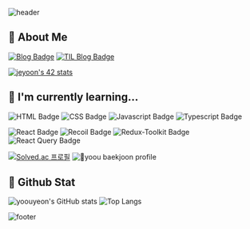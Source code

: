 ![header](https://capsule-render.vercel.app/api?type=waving&color=0:1D2B64,100:F8CDDA&height=100&section=header)

## 🐧 About Me

[![Blog Badge](https://img.shields.io/badge/-Blog-CCE0EE?style=for-the-badge&logo=githubsponsors&logoColor=gray&link=https://yoouyeon.github.io/)](https://blog.yoouyeon.dev)
[![TIL Blog Badge](https://img.shields.io/badge/til_blog-EBC7E6?style=for-the-badge&logo=githubsponsors&link=https://yoouyeon.tistory.com)](https://yoouyeon.tistory.com)

[![jeyoon's 42 stats](https://badge.mediaplus.ma/darkgray/jeyoon?1337Badge=off&UM6P=off)](https://profile.intra.42.fr/users/jeyoon)

## 🌱 I'm currently learning...

![HTML Badge](https://img.shields.io/badge/html-E34F26?style=flat-square&logo=html5&logoColor=ffffff)
![CSS Badge](https://img.shields.io/badge/css-1572B6?style=flat-square&logo=css3&logoColor=ffffff)
![Javascript Badge](https://img.shields.io/badge/javascript-F7DF1E?style=flat-square&logo=javascript&logoColor=ffffff)
![Typescript Badge](https://img.shields.io/badge/typescript-3178C6?style=flat-square&logo=typescript&logoColor=ffffff)

![React Badge](https://img.shields.io/badge/react-61DAFB?style=flat-square&logo=react&logoColor=ffffff)
![Recoil Badge](https://img.shields.io/badge/recoil-3578E5?style=flat-square&logo=recoil&logoColor=ffffff)
![Redux-Toolkit Badge](https://img.shields.io/badge/redux--toolkit-764ABC?style=flat-square&logo=redux&logoColor=ffffff)
![React Query Badge](https://img.shields.io/badge/React_Query-FF4154?style=flat-square&logo=reactquery&logoColor=ffffff)

[![Solved.ac
프로필](http://mazassumnida.wtf/api/v2/generate_badge?boj=yoou)](https://solved.ac/yoou)
![yoou baekjoon profile](http://mazandi.herokuapp.com/api?handle=yoou&theme=cold)

## 🐙 Github Stat

![yoouyeon's GitHub stats](https://github-readme-stats.vercel.app/api?username=yoouyeon&show_icons=true&hide=stars) ![Top Langs](https://github-readme-stats.vercel.app/api/top-langs/?username=yoouyeon&layout=compact)

![footer](https://capsule-render.vercel.app/api?type=waving&color=0:1D2B64,100:F8CDDA&height=100&section=footer)
